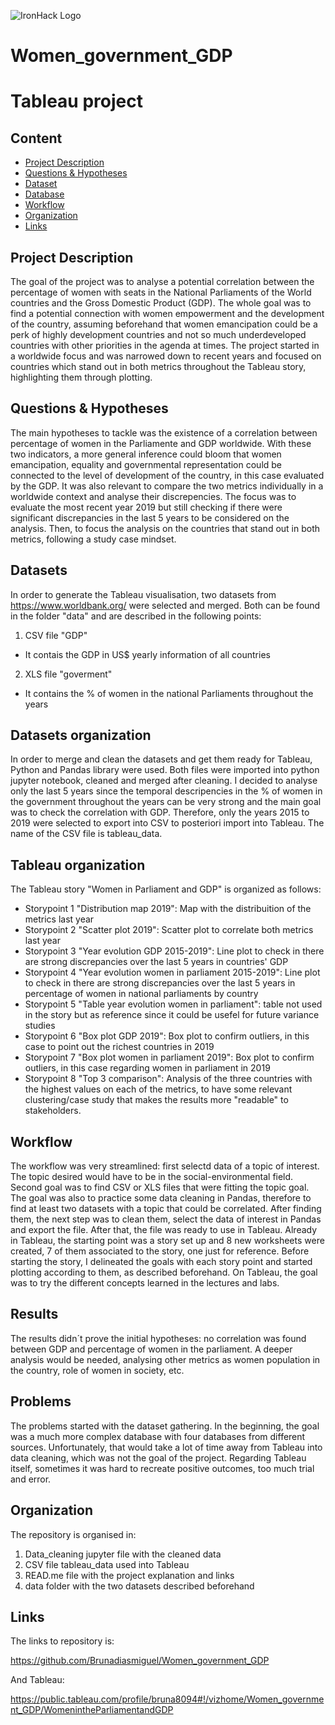 ![IronHack Logo](https://s3-eu-west-1.amazonaws.com/ih-materials/uploads/upload_d5c5793015fec3be28a63c4fa3dd4d55.png)

# Women_government_GDP

# Tableau project

## Content
- [Project Description](#project-description)
- [Questions & Hypotheses](#questions-hypotheses)
- [Dataset](#dataset)
- [Database](#database)
- [Workflow](#workflow)
- [Organization](#organization)
- [Links](#links)

## Project Description

The goal of the project was to analyse a potential correlation between the percentage of women with seats in the National Parliaments of the World countries and the Gross Domestic Product (GDP). The whole goal was to find a potential connection with women empowerment and the development of the country, assuming beforehand that women emancipation could be a perk of highly development countries and not so much underdeveloped countries with other priorities in the agenda at times. The project started in a worldwide focus and was narrowed down to recent years and focused on countries which stand out in both metrics throughout the Tableau story, highlighting them through plotting. 


## Questions & Hypotheses

The main hypotheses to tackle was the existence of a correlation between percentage of women in the Parliamente and GDP worldwide. With these two indicators, a more general inference could bloom that women emancipation, equality and governmental representation could be connected to the level of development of the country, in this case evaluated by the GDP. It was also relevant to compare the two metrics individually in a worldwide context and analyse their discrepencies. The focus was to evaluate the most recent year 2019 but still checking if there were significant discrepancies in the last 5 years to be considered on the analysis. Then, to focus the analysis on the countries that stand out in both metrics, following a study case mindset.




## Datasets

In order to generate the Tableau visualisation, two datasets from https://www.worldbank.org/ were selected and merged. Both can be found in the folder "data" and are described in the following points:

1) CSV file "GDP"
- It contais the GDP in US$ yearly information of all countries 

2) XLS file "goverment"
- It contains the % of women in the national Parliaments throughout the years


## Datasets organization

In order to merge and clean the datasets and get them ready for Tableau, Python and Pandas library were used. Both files were imported into python jupyter notebook, cleaned and merged after cleaning. I decided to analyse only the last 5 years since the temporal descripencies in the % of women in the government throughout the years can be very strong and the main goal was to check the correlation with GDP. Therefore, only the years 2015 to 2019 were selected to export into CSV to posteriori import into Tableau. The name of the CSV file is tableau_data. 



## Tableau organization

The Tableau story "Women in Parliament and GDP" is organized as follows:

- Storypoint 1 "Distribution map 2019": Map with the distribuition of the metrics last year
- Storypoint 2 "Scatter plot 2019": Scatter plot to correlate both metrics last year
- Storypoint 3 "Year evolution GDP 2015-2019": Line plot to check in there are strong discrepancies over the last 5 years in countries' GDP
- Storypoint 4 "Year evolution women in parliament 2015-2019": Line plot to check in there are strong discrepancies over the last 5 years in percentage of women in national parliaments by country
- Storypoint 5 "Table year evolution women in parliament": table not used in the story but as reference since it could be usefel for future variance studies
- Storypoint 6 "Box plot GDP 2019": Box plot to confirm outliers, in this case to point out the richest countries in 2019
- Storypoint 7 "Box plot women in parliament 2019": Box plot to confirm outliers, in this case regarding women in parliament in 2019
- Storypoint 8 "Top 3 comparison": Analysis of the three countries with the highest values on each of the metrics, to have some relevant clustering/case study that makes the results more "readable" to stakeholders.


## Workflow

The workflow was very streamlined: first selectd data of a topic of interest. The topic desired would have to be in the social-environmental field. Second goal was to find CSV or XLS files that were fitting the topic goal. The goal was also to practice some data cleaning in Pandas, therefore to find at least two datasets with a topic that could be correlated. After finding them, the next step was to clean them, select the data of interest in Pandas and export the file. After that, the file was ready to use in Tableau. Already in Tableau, the starting point was a story set up and 8 new worksheets were created, 7 of them associated to the story, one just for reference. Before starting the story, I delineated the goals with each story point and started plotting according to them, as described beforehand. On Tableau, the goal was to try the different concepts learned in the lectures and labs.


## Results

The results didn´t prove the initial hypotheses: no correlation was found between GDP and percentage of women in the parliament. A deeper analysis would be needed, analysing other metrics as women population in the country, role of women in society, etc.



## Problems

The problems started with the dataset gathering. In the beginning, the goal was a much more complex database with four databases from different sources. Unfortunately, that would take a lot of time away from Tableau into data cleaning, which was not the goal of the project. Regarding Tableau itself, sometimes it was hard to recreate positive outcomes, too much trial and error. 


## Organization

The repository is organised in:

1) Data_cleaning jupyter file with the cleaned data
2) CSV file tableau_data used into Tableau
3) READ.me file with the project explanation and links
4) data folder with the two datasets described beforehand

## Links

The links to repository is:

https://github.com/Brunadiasmiguel/Women_government_GDP

And Tableau:

https://public.tableau.com/profile/bruna8094#!/vizhome/Women_government_GDP/WomenintheParliamentandGDP

